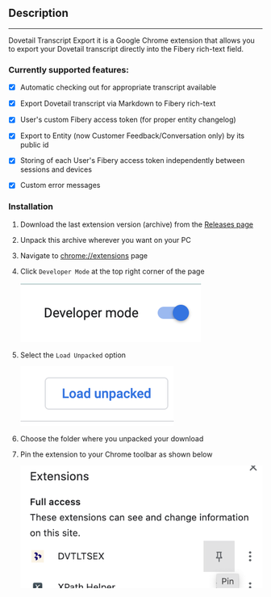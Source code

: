 ## Description

-----------------------------

Dovetail Transcript Export it is a Google Chrome extension that allows you to export your Dovetail transcript directly into the Fibery rich-text field.

### Currently supported features:

- [x] Automatic checking out for appropriate transcript available

- [x] Export Dovetail transcript via Markdown to Fibery rich-text

- [x] User's custom Fibery access token (for proper entity changelog)

- [x] Export to Entity (now Customer Feedback/Conversation only) by its public id

- [x] Storing of each User's Fibery access token independently between sessions and devices

- [x] Custom error messages

### Installation

1. Download the last extension version (archive) from the [Releases page](https://github.com/infludb-inc/dovetail-export/releases "https://github.com/infludb-inc/dovetail-export/releases")

2. Unpack this archive wherever you want on your PC

3. Navigate to [chrome://extensions]( chrome://extensions " chrome://extensions") page

4. Click `Developer Mode` at the top right corner of the page

   ![Screenshot 2022-05-05 at 21.51.14.png](files/d2b748e8-515e-47c0-8f23-2f5de0bedc8d.png "")

5. Select the `Load Unpacked` option

   ![Screenshot 2022-05-05 at 21.51.22.png](files/d0753310-7382-4059-962f-b2cd5e6ef662.png "")

6. Choose the folder where you unpacked your download

7. Pin the extension to your Chrome toolbar as shown below

   ![Screenshot 2022-05-05 at 21.55.49.png](files/04a4085a-803c-49e6-a859-94d968183604.png "")

